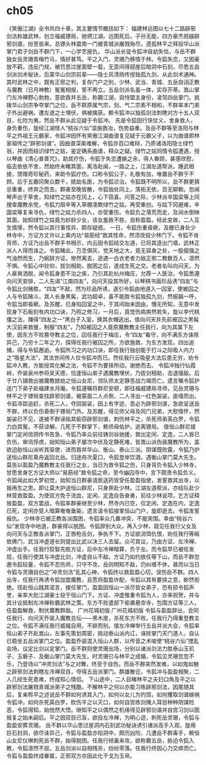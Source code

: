 # ch05

《笑傲江湖》全书共四十章，其主要情节概括如下：
福建林远图以七十二路辟邪剑法称雄武林，创立福威镖局，驰骋江湖。远图死后，子孙无能，四方豪杰觊觎辟邪剑谱，纷至沓来。总镖头林震南一门被青城派屠戮殆尽。遗孤林平之拜投华山派掌门君子剑岳不群门下，一心学艺报仇。
华山派长徒令狐冲自幼失怙，与岳不群独女岳灵珊青梅竹马，情好甚笃。平之入门，灵珊乃移情于林。令狐失恋，又因豪放不羁，违反门规，被罚思过崖面壁一载，无意间得窥崖后暗洞中石刻，尽悉五岳剑派剑术秘诀，后蒙华山剑宗前辈——隐士风清扬传授独孤九剑，从此剑术通神。
其时武林之中，既有正邪之判，复存门户之别，少林、武当、青城、五岳自诩正教与魔教（日月神教）冤冤相报，誓不两立。五岳剑派名虽一体，实存芥蒂。嵩山掌门左冷禅野心勃勃，意欲吞并五岳，称霸江湖，自恃盟主身份，凌驾四岳掌门，挑拨华山剑宗争夺掌门之位，岳不群原属气宗，剑、气二宗素不相和，不群率本门弟子外出避祸，遭左道之士埋伏，俱被擒获。赖令狐冲以独孤剑法刺瞎对方十五人双目，化险为夷，然岳不群从此见疑于令狐冲。
先是令狐因行侠仗义，舍身救人，身负重伤，旋经江湖怪人“桃谷六仙”滥施救冶，伤势益重。及岳不群等至洛阳与林平之外祖王元霸家，令狐冲因怀有笑傲江湖曲谱复见疑于元霸父子，以为曲谱即林家祖传之“辟邪剑谱”。因曲谱深奥难解，令狐亦百口难辩，乃质诸洛阳隐士绿竹翁，并因而结识绿竹之姑，鉴定确系曲谱，释众之疑。绿竹之姑同情令狐遭遇，授以琴曲《清心普善咒》，助其疗伤，令狐于失恋遭嫉之余，得人眷顾，甚感欣慰，临去依依不舍，然始终未睹其面，离洛赴闽，一路之上，江湖左道帮派，踵武相接，馈赠奇珍秘药，来助令狐疗伤。口称令狐公子，礼敬有加，唯置岳不群于不顾。后于五霸冈聚众数千，掳劫名医，为令狐诊治。令狐既不明所以，岳不群更猜忌重重，终弃之而去。群豪至晚皆散，令狐独处冈上，落拓无依，百无聊赖。忽闻琴声出于草舍，知绿竹之姑亦在冈上，心下窃喜。问答之际，少林派辛国梁等上冈搜查魔教余党，令狐力阻辛等入草棚凌欺绿竹之姑，再受重创。与姑下冈避难，辛国梁等复来寻仇，绿竹之姑力杀四人，亦受重伤。令狐负之落荒而走，及涧水倒映其面，始知绿竹之姑竟为妙龄少女，该女羞赦不胜，自称盈盈。经此变故，二人互生情愫，然令狐以其行事怪异，颇存疑惑。
一日，令狐伤重昏厥，及醒已身处少林寺中，方证方丈许以上乘内功“易筋经”救其性命，然须改投少林门下。令狐不肯背师，方证乃出岳不群手书相示，内云因令狐结交左道，已将其逐出门墙，武林正派人人得而诛之。令狐睹此，万念俱灰，觉天地之大，竟无容身之处，一股倔强之气油然而生，乃婉辞方证，惨然离去，途遇一白衣老者力敌正邪二教数百人，凛然不惧。令狐心中钦仰，拔剑相助，脱困之后，遂成生死之交。老者名叫向问天，为人豪爽洒脱，闻令狐身患不治之疾，乃引其赴杭州梅庄，允荐一人医治，令狐悉遵向问天安排，二人先谒“江南四友”，向问天投其所好，以琴棋书画珍品诱“四友”与令狐比剑赌胜，“四友”不敌，然为珍品所诱，遂引令狐由地道入一囚室，使被囚之人与令狐赌斗，其人长身黑髯，武功超卓，虽不能胜令狐独孤九剑，然振膈一呼，令狐当即昏厥。及苏醒，已身陷囚室之中，于其间始末因由，懵无所知，无意中发现身下石板刻有内功口诀，乃照之修习，一月后，竟觉伤病爽然若失，旋以李代桃僵之法，赚得“四友之一”黑白子入室，换其衣帽逃出。值向问天并先前被囚之黑髯大汉前来救援，制服“四友”。乃知被囚之人竟原魔教教主任我行，向为其属下左使，因东方不败篡夺教主之位，囚任我行于梅庄，令“四友”看守，向不满东方诛除异己，乃穷十二年之力，探得任我行被囚之所，方欲施救，为东方发现，四出追捕，得与令狐邂逅。令狐所习之内功口诀，即任我行独创能于打斗之际吸人内力之“吸星大法”，其法世间传人仅令狐冲而已。然任我行云吸星大法后患无穷，劝令狐冲入教，方能授其化解之法，令狐不为要挟所动，谢绝而去。
令狐冲独行仙霞岭，乔装泉州参将吴天德，恰逢恒山弟子遇魔教埋伏，乃拔剑相助，击退强敌。后于廿八铺救出被魔教掳劫之恒山女尼，领队师太定静苦战力竭而亡。遗言嘱令狐护送门下弟子赴福建水月庵。令狐遵嘱将群尼安顿，即往福威镖局寻师，见岳灵珊与林平之于镖局查找辟邪剑谱，被蒙面二人点倒，二人寻出一红色袈裟，逾墙而出。令狐寻踪追赶，杀死二人，夺回袈裟，因上有字迹，意必为辟邪剑谱，急欲呈送岳不群，终以负伤昏倒于镖局门外。及苏醒，得见师父母及同门兄弟，大慰情怀，然袈裟已不见，遂被不群诬指其偷窃辟邪剑谱，刺伤林平之，杀死师弟英白罗，令狐力白其冤，不获谅解。几死于不群掌下，赖师母佑护，逃离镖局。
值恒山群尼接掌门定闲信鸽传书告急，令狐乃率众前往铸剑谷驰援，救出定闲、定逸，二人皆已负伤，审讯俘虏，始知恒山弟子屡次中伏及定静死难，皆嵩山派伪装魔教所为，盖欲迫胁恒山派听其驱使，进而吞并华山、衡山、泰山三派。阴谋既败露，令狐乃护送恒山群尼乘舟返回北岳。归途舟次夏口，令狐登岸饮酒，遇衡山掌门莫大先生。莫告以盈盈乃魔教教主任我行之女，当日为救令狐之伤，只身背负令狐入少林寺，甘愿舍身乞方证大师以“易筋经”救令狐之命，至今幽囚寺中，言下颇责令狐负义。令狐闻此如大梦初觉，始知当日群豪请医送药皆受任盈盈指使，发誓救其出寺，以报再生之恩。即让莫大护送恒山群尼，只身奔赴少林。江湖左道帮派，亦结队赴少林营救盈盈。为使双方免于流血，定闲、定逸自告奋勇，前往少林说项，乞方证释放盈盈，双方罢战，令狐率群豪继至少林，然寺内已空，仅定闲、定逸在内，定逸已死，定闲亦受人暗算奄奄垂毙，遗言请令狐接掌恒山门户，旋即逝去。令狐发誓报仇。
少林寺已被正教各派围困，令狐率众几番冲突，不能突围。幸由“桃谷六仙”发现寺中地道，群豪得以脱困。令狐辞别大众，再入少林，窥见任我行父女及向问天与正教各派掌门，正唇枪舌剑，争执不下。方证欲消饵仇恨，劝任我行等皈依佛门，武当冲虚道长则提出比武以决三人去留。众可其议，乃由方证、左冷禅、冲虚出手。任我行狡智先胜方证，后中左冷禅暗算，负于左。而令狐早已被任发现，任我行使其与冲虚比剑，冲虚自认不敌。方证乃如约放任等下山，而岳不群忽邀令狐较量，令狐不忍伤师，只守不攻，岳则明知不敌，仍纠缠不休，甚而以当日令狐与灵珊自创之“冲灵剑法”乱其心神，令狐终以救盈盈心切，误伤岳不群。四人出寺，任我行再诱令狐加盟魔教，且愿将盈盈许配，令狐以其有要挟之意，断然拒绝。径赴恒山践其诺言，接任掌门，盈盈因恒山一派尽皆女弟子，恐有损令狐声誉，亲率大批江湖豪士投于恒山门下。方证、冲虚推重令狐为人，亦来祝贺，并与其计议抵制左冷禅称霸武林之策。东方不败遣部下偷袭悬空寺，包围方证等三人，任盈盈解救，制伏魔教群敌。
广州花城初版
广州花城初版
令狐与盈盈辞出，会同任我行、向问天乔装入魔教总坛——黑木崖，杀死东方不败，任我行乃得重登教主之位。令狐不满任我行威福自用，不辞而别。值左冷禅举行五岳并派大会，令狐率恒山弟子齐赴嵩山，左事先策划周密，挑动泰山派内讧，诛除掌门天门道人，自认已稳坐五岳派掌门之位。盈盈乔装混入恒山人群，以传音之术唆使“桃谷六仙”搅乱会场，议定比剑以定掌门。岳不群则使灵珊出场，分别以诸派剑法力胜泰山玉玑子、玉磐子、及衡山掌门莫大先生。时灵珊已与林平之成婚，令狐见灵珊忽忽不乐，乃登场以“冲灵剑法”与之对舞，终至于自伤。而岳不群突然发难，以如鬼如魅之辟邪剑法刺瞎左冷禅双目，夺得五岳派掌门。群雄散讫，令狐冲与盈盈相聚，二人几经生死患难，终成知心情侣。
下山途中，二人目睹林平之夫妇口角及平之以辟邪剑法屠戮青城派弟子之残酷，不解林平之何以亦能习练辟邪剑法，因尾随其后，复亲聆平之述说岳不群如何诱其入门，如何以女儿为钓饵，如何攫取剑谱嫁祸令狐冲，如何杀死英白罗，砍伤平之以灭口，如何自宫练剑掩人耳目种种阴谋险恶，令狐得知，始恍然大悟。继知平之以偶然之机缘得见辟邪剑谱并自宫习剑以图报复之始未嗣后。平之因双目已盲，欲投左冷禅，为明心迹，刺死岳灵珊，令狐与盈盈安葬灵珊。
岳不群以华山思过崖洞内石刻武功秘诀诱引诸派高手入观，旋用巨石封洞，欲尽诛异己，令狐与盈盈亦陷洞中，颇历凶险，几遭岳不群毒手，赖恒山女尼仪琳刺死岳不群，始得脱困。任我行倾巢来攻，欲称霸五岳，胁迫令狐入教，令狐凛然不屈。五岳剑派以自相残杀，纷纷零落。任我行终因心力交瘁而亡。令狐与盈盈终成眷属，正邪双方亦因此化干戈为玉帛。